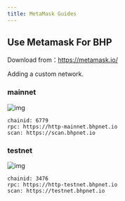 ```yaml
---
title: MetaMask Guides
---
```


## Use Metamask For BHP

Download from：https://metamask.io/

Adding a custom network.

### mainnet

![img](/images/remix-4-2.png)

```shell
chainid: 6779
rpc: https://http-mainnet.bhpnet.io
scan: https://scan.bhpnet.io
```

### testnet

![img](/images/remix-5.png)

```shell
chainid: 3476
rpc: https://http-testnet.bhpnet.io
scan: https://testnet.bhpnet.io
```
